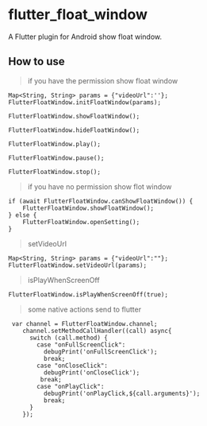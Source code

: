 # flutter_float_window

A Flutter plugin for Android show float window.

## How to use

> if you have the permission show float window

```
Map<String, String> params = {"videoUrl":''};
FlutterFloatWindow.initFloatWindow(params);

FlutterFloatWindow.showFloatWindow();

FlutterFloatWindow.hideFloatWindow();

FlutterFloatWindow.play();

FlutterFloatWindow.pause();

FlutterFloatWindow.stop();

```
> if you have no permission show flot window

```
if (await FlutterFloatWindow.canShowFloatWindow()) {
    FlutterFloatWindow.showFloatWindow();
} else {
    FlutterFloatWindow.openSetting();
}
```

> setVideoUrl

```
Map<String, String> params = {"videoUrl":""};
FlutterFloatWindow.setVideoUrl(params);
```

> isPlayWhenScreenOff
```
FlutterFloatWindow.isPlayWhenScreenOff(true);

```
> some native actions send to flutter
```
 var channel = FlutterFloatWindow.channel;
    channel.setMethodCallHandler((call) async{
      switch (call.method) {
        case "onFullScreenClick":
          debugPrint('onFullScreenClick');
          break;
        case "onCloseClick":
          debugPrint('onCloseClick');
         break;
        case "onPlayClick":
          debugPrint('onPlayClick,${call.arguments}');
          break;
      }
    });

```
